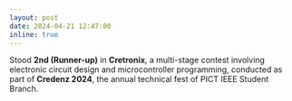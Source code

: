 ```yaml
---
layout: post
date: 2024-04-21 12:47:00
inline: true
---
```

<p>
  Stood <strong>2nd (Runner-up)</strong> in <strong>Cretronix</strong>, a multi-stage contest involving electronic circuit design and microcontroller programming, conducted as part of <strong>Credenz 2024</strong>, the annual technical fest of PICT IEEE Student Branch.
</p>
